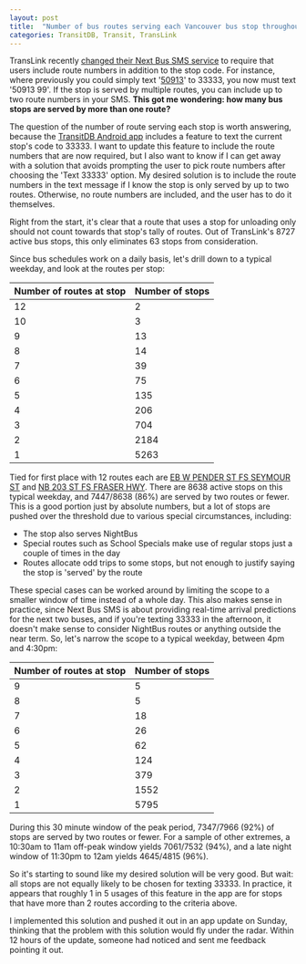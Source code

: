 ```yaml
---
layout: post
title:  "Number of bus routes serving each Vancouver bus stop throughout a day"
categories: TransitDB, Transit, TransLink
---
```


TransLink recently [changed their Next Bus SMS service](http://buzzer.translink.ca/2016/08/some-tweaks-to-the-next-bus-sms-service/)
to require that users include route numbers in addition to the stop code.
For instance, where previously you could simply text '[50913](http://www.transitdb.ca/stop/50913/)' to 33333,
you now must text '50913 99'.
If the stop is served by multiple routes, you can include up to two route numbers in your SMS.
**This got me wondering: how many bus stops are served by more than one route?**

The question of the number of route serving each stop is worth answering,
because the [TransitDB Android app](https://play.google.com/store/apps/details?id=ca.transitdb.mobile.android) includes a feature to text the current stop's code to 33333.
I want to update this feature to include the route numbers that are now required,
but I also want to know if I can get away with a solution that avoids prompting the user
to pick route numbers after choosing the 'Text 33333' option.
My desired solution is to include the route numbers in the text message if I know the stop is only served by up to two routes.
Otherwise, no route numbers are included, and the user has to do it themselves.

Right from the start, it's clear that a route that uses a stop for unloading only should not count towards that stop's tally of routes.
Out of TransLink's 8727 active bus stops, this only eliminates 63 stops from consideration.

Since bus schedules work on a daily basis, let's drill down to a typical weekday,
and look at the routes per stop:

Number of routes at stop | Number of stops
--- | ---
12|2
10|3
9|13
8|14
7|39
6|75
5|135
4|206
3|704
2|2184
1|5263

Tied for first place with 12 routes each are [EB W PENDER ST FS SEYMOUR ST](http://www.transitdb.ca/stop/50078/) and [NB 203 ST FS FRASER HWY](http://www.transitdb.ca/stop/57025/).
There are 8638 active stops on this typical weekday, and 7447/8638 (86%) are served by two routes or fewer.
This is a good portion just by absolute numbers, but a lot of stops are pushed over the threshold due to various special circumstances, including:

* The stop also serves NightBus
* Special routes such as School Specials make use of regular stops just a couple of times in the day
* Routes allocate odd trips to some stops, but not enough to justify saying the stop is 'served' by the route

These special cases can be worked around by limiting the scope to a smaller window of time instead of a whole day.
This also makes sense in practice, since Next Bus SMS is about providing real-time arrival predictions for the next two buses,
and if you're texting 33333 in the afternoon, it doesn't make sense to consider NightBus routes or anything outside the near term.
So, let's narrow the scope to a typical weekday, between 4pm and 4:30pm:

Number of routes at stop | Number of stops
--- | ---
9|5
8|5
7|18
6|26
5|62
4|124
3|379
2|1552
1|5795

During this 30 minute window of the peak period, 7347/7966 (92%) of stops are served by two routes or fewer.
For a sample of other extremes, a 10:30am to 11am off-peak window yields 7061/7532 (94%),
and a late night window of 11:30pm to 12am yields 4645/4815 (96%).

So it's starting to sound like my desired solution will be very good. But wait:
all stops are not equally likely to be chosen for texting 33333.
In practice, it appears that roughly 1 in 5 usages of this feature in the app are
for stops that have more than 2 routes according to the criteria above.

I implemented this solution and pushed it out in an app update on Sunday,
thinking that the problem with this solution would fly under the radar.
Within 12 hours of the update, someone had noticed and sent me feedback pointing it out.
